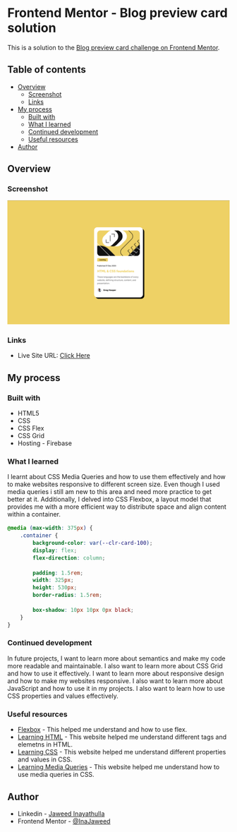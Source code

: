 # Frontend Mentor - Blog preview card solution

This is a solution to the [Blog preview card challenge on Frontend Mentor](https://www.frontendmentor.io/challenges/blog-preview-card-ckPaj01IcS).

## Table of contents

- [Overview](#overview)
  - [Screenshot](#screenshot)
  - [Links](#links)
- [My process](#my-process)
  - [Built with](#built-with)
  - [What I learned](#what-i-learned)
  - [Continued development](#continued-development)
  - [Useful resources](#useful-resources)
- [Author](#author)

## Overview

### Screenshot

![](./screenshot/Desktop.png)

### Links

- Live Site URL: <a href="https://frontend-mentor-blog-preview-cardb8629.web.app/" target="_blank">Click Here</a>

## My process

### Built with

- HTML5
- CSS
- CSS Flex
- CSS Grid
- Hosting - Firebase

### What I learned

I learnt about CSS Media Queries and how to use them effectively and how to make websites responsive to different screen size. Even though I used media queries i still am new to this area and need more practice to get better at it. Additionally, I delved into CSS Flexbox, a layout model that provides me with a more efficient way to distribute space and align content within a container.

```css
@media (max-width: 375px) {
	.container {
		background-color: var(--clr-card-100);
		display: flex;
		flex-direction: column;

		padding: 1.5rem;
		width: 325px;
		height: 530px;
		border-radius: 1.5rem;

		box-shadow: 10px 10px 0px black;
	}
}
```

### Continued development

In future projects, I want to learn more about semantics and make my code more readable and maintainable. I also want to learn more about CSS Grid and how to use it effectively. I want to learn more about responsive design and how to make my websites responsive. I also want to learn more about JavaScript and how to use it in my projects. I also want to learn how to use CSS properties and values effectively.

### Useful resources

- <a href="https://css-tricks.com/snippets/css/a-guide-to-flexbox/" target="_blank">Flexbox</a> - This helped me understand and how to use flex.
- <a href="https://developer.mozilla.org/en-US/docs/Web/HTML" target="_blank">Learning HTML</a> - This website helped me understand different tags and elemetns in HTML.
- <a href="https://developer.mozilla.org/en-US/docs/Web/CSS" target="_blank">Learning CSS</a> - This website helped me understand different properties and values in CSS.
- <a href="https://developer.mozilla.org/en-US/docs/Web/CSS/CSS_media_queries/Using_media_queries" target="_blank">Learning Media Queries</a> - This website helped me understand how to use media queries in CSS.

## Author

- Linkedin - [Jaweed Inayathulla](https://www.linkedin.com/in/jaweedinayathulla/)
- Frontend Mentor - [@InaJaweed](https://www.frontendmentor.io/profile/InaJaweed)
